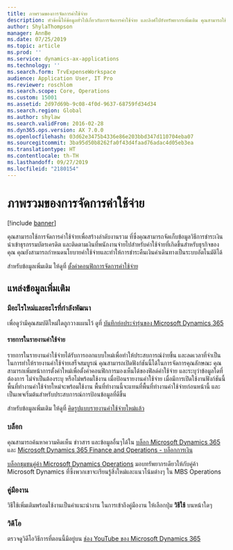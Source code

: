 ```yaml
---
title: ภาพรวมของการจัดการค่าใช้จ่าย
description: หัวข้อนี้ให้ข้อมูลทั่วไปเกี่ยวกับการจัดการค่าใช้จ่าย และลิงค์ไปยังทรัพยากรเพิ่มเติม คุณสามารถใช้การจัดการค่าใช้จ่ายเพื่อสร้างลำดับงานรวม ที่ซึ่งคุณสามารถจัดเก็บข้อมูลวิธีการชำระเงิน นำเข้าธุรกรรมบัตรเครดิต และติดตามเงินที่พนักงานจ่ายไปสำหรับค่าใช้จ่ายที่เกิดขึ้นสำหรับธุรกิจของคุณ
author: ShylaThompson
manager: AnnBe
ms.date: 07/25/2019
ms.topic: article
ms.prod: ''
ms.service: dynamics-ax-applications
ms.technology: ''
ms.search.form: TrvExpenseWorkspace
audience: Application User, IT Pro
ms.reviewer: roschlom
ms.search.scope: Core, Operations
ms.custom: 15001
ms.assetid: 2d97d69b-9c08-4f0d-9637-68759fd34d34
ms.search.region: Global
ms.author: shylaw
ms.search.validFrom: 2016-02-28
ms.dyn365.ops.version: AX 7.0.0
ms.openlocfilehash: 03d62e3475b4336e86e203bbd347d110704eba07
ms.sourcegitcommit: 3ba95d50b8262fa0f43d4faad76adac4d05eb3ea
ms.translationtype: HT
ms.contentlocale: th-TH
ms.lasthandoff: 09/27/2019
ms.locfileid: "2180154"
---
```

# <a name="expense-management-overview"></a>ภาพรวมของการจัดการค่าใช้จ่าย

[!include [banner](../includes/banner.md)]

คุณสามารถใช้การจัดการค่าใช้จ่ายเพื่อสร้างลำดับงานรวม ที่ซึ่งคุณสามารถจัดเก็บข้อมูลวิธีการชำระเงิน นำเข้าธุรกรรมบัตรเครดิต และติดตามเงินที่พนักงานจ่ายไปสำหรับค่าใช้จ่ายที่เกิดขึ้นสำหรับธุรกิจของคุณ คุณยังสามารถกำหนดนโยบายค่าใช้จ่ายและทำให้การชำระคืนเงินค่าเดินทางเป็นระบบอัตโนมัติได้ 

สำหรับข้อมูลเพิ่มเติม ให้ดูที่ [ตั้งค่าคอนฟิกการจัดการค่าใช้จ่าย](plan-expense-management.md)

## <a name="additional-resources"></a>แหล่งข้อมูลเพิ่มเติม

### <a name="whats-new-and-in-development"></a>มีอะไรใหม่และอะไรที่กำลังพัฒนา

เพื่อดูว่ามีคุณสมบัติใหม่ใดถูกวางแผนไว้ ดูที่ [บันทึกย่อประจำรุ่นของ Microsoft Dynamics 365](https://go.microsoft.com/fwlink/?linkid=2010158)

#### <a name="expense-report-entry"></a>รายการในรายงานค่าใช้จ่าย

รายการในรายงานค่าใช้จ่ายได้รับการออกแบบใหม่เพื่อทำให้ประสบการณ์ง่ายขึ้น และลดเวลาที่จำเป็นในการทำให้รายงานค่าใช้จ่ายเสร็จสมบูรณ์ คุณสามารถเปิดฟังก์ชันนี้ได้ในการจัดการคุณลักษณะ คุณสามารถเพิ่มหน้าการตั้งค่าใหม่เพื่อตั้งค่าคอนฟิกการมองเห็นได้ของฟิลด์ค่าใช้จ่าย และระบุว่าข้อมูลใดที่ต้องการ ไม่จำเป็นต้องระบุ หรือไม่พร้อมใช้งาน เมื่อป้อนรายงานค่าใช้จ่าย เมื่อมีการเปิดใช้งานฟังก์ชันนี้ พื้นที่ทำงานค่าใช้จ่ายใหม่จะพร้อมใช้งาน พื้นที่ทำงานนี้จะแทนที่พื้นที่ทำงานค่าใช้จ่ายก่อนหน้านี้ และเป็นเพจเริ่มต้นสำหรับประสบการณ์การป้อนข้อมูลที่ดีขึ้น

สำหรับข้อมูลเพิ่มเติม ให้ดูที่ [คิดรูปแบบรายงานค่าใช้จ่ายใหม่แล้ว](ExpenseWorkspaceNew.md)

### <a name="blogs"></a>บล็อก

คุณสามารถค้นหาความคิดเห็น ข่าวสาร และข้อมูลอื่นๆได้ใน [บล็อก Microsoft Dynamics 365](https://community.dynamics.com/b/msftdynamicsblog?c=Enterprise) และ [Microsoft Dynamics 365 Finance and Operations - บล็อกการเงิน](https://community.dynamics.com/365/financeandoperations/b/financials)

[บล็อกชุมชนคู่ค้า Microsoft Dynamics Operations](https://community.dynamics.com/partner/b/operationspartnercommunityblog) มอบทรัพยากรเดียวให้กับคู่ค้า Microsoft Dynamics ที่ซึ่งพวกเขาจะเรียนรู้สิ่งใหม่และแนวโน้มต่างๆ ใน MBS Operations

### <a name="task-guides"></a>คู่มืองาน

วิธีใช้เพิ่มเติมพร้อมใช้งานเป็นคำแนะนำงาน ในการเข้าถึงคู่มืองาน ให้เลือกปุ่ม **วิธีใช้** บนหน้าใดๆ

### <a name="videos"></a>วิดีโอ

ตรวจดูวิดีโอวิธีการที่ตอนนี้มีอยู่บน [ช่อง YouTube ของ Microsoft Dynamics 365](https://www.youtube.com/channel/UCJGCg4rB3QSs8y_1FquelBQ)
